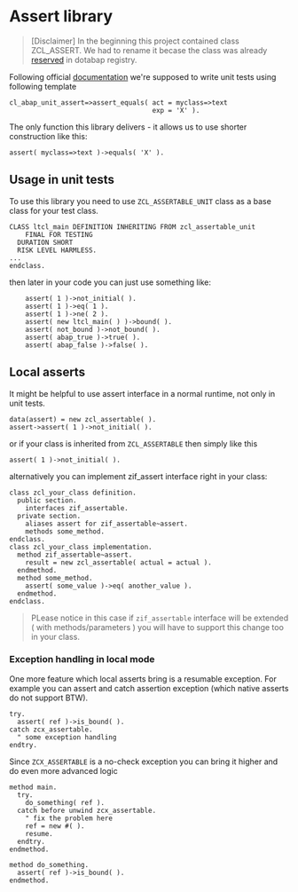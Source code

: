 # Assert library

> [Disclaimer] In the beginning this project contained class ZCL_ASSERT. We had to rename it becase the class was already [reserved](https://github.com/abapify/assert/issues/6) in dotabap registry.

Following official [documentation](https://help.sap.com/doc/abapdocu_latest_index_htm/latest/en-US/index.htm?file=abapmethods_testing.htm) we're supposed to write unit tests using following template
```abap
cl_abap_unit_assert=>assert_equals( act = myclass=>text
                                    exp = 'X' ).
```

The only function this library delivers - it allows us to use shorter construction like this:
```abap
assert( myclass=>text )->equals( 'X' ).
```

## Usage in unit tests
To use this library you need to use `ZCL_ASSERTABLE_UNIT` class as a base class for your test class.
```abap
CLASS ltcl_main DEFINITION INHERITING FROM zcl_assertable_unit
    FINAL FOR TESTING
  DURATION SHORT
  RISK LEVEL HARMLESS.
...
endclass.
```

then later in your code you can just use something like:
```abap
    assert( 1 )->not_initial( ).
    assert( 1 )->eq( 1 ).
    assert( 1 )->ne( 2 ).
    assert( new ltcl_main( ) )->bound( ).
    assert( not_bound )->not_bound( ).
    assert( abap_true )->true( ).
    assert( abap_false )->false( ).
```

## Local asserts

It might be helpful to use assert interface in a normal runtime, not only in unit tests.
```abap
data(assert) = new zcl_assertable( ).
assert->assert( 1 )->not_initial( ).
```
or if your class is inherited from `ZCL_ASSERTABLE` then simply like this
```abap
assert( 1 )->not_initial( ).
```
alternatively you can implement zif_assert interface right in your class:
```abap
class zcl_your_class definition.
  public section.
    interfaces zif_assertable.
  private section.
    aliases assert for zif_assertable~assert.
    methods some_method.
endclass.
class zcl_your_class implementation.
  method zif_assertable~assert.
    result = new zcl_assertable( actual = actual ).
  endmethod.
  method some_method.
    assert( some_value )->eq( another_value ).
  endmethod.
endclass.
```

> PLease notice in this case if `zif_assertable` interface will be extended ( with methods/parameters ) you will have to support this change too in your class.
>

### Exception handling in local mode
One more feature which local asserts bring is a resumable exception. For example you can assert and catch assertion exception (which native asserts do not support BTW).
```abap
try.
  assert( ref )->is_bound( ).
catch zcx_assertable.
  " some exception handling
endtry.
```

Since `ZCX_ASSERTABLE` is a no-check exception you can bring it higher and do even more advanced logic
```abap
method main.
  try.
    do_something( ref ).
  catch before unwind zcx_assertable.
    " fix the problem here
    ref = new #( ).
    resume.
  endtry.
endmethod.

method do_something.
  assert( ref )->is_bound( ).
endmethod.
```
